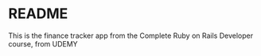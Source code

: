 # README

This is the finance tracker app from the Complete Ruby on Rails Developer course, from UDEMY